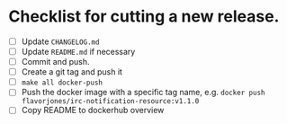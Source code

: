 
# Checklist for cutting a new release.

- [ ] Update `CHANGELOG.md`
- [ ] Update `README.md` if necessary
- [ ] Commit and push.
- [ ] Create a git tag and push it
- [ ] `make all docker-push`
- [ ] Push the docker image with a specific tag name, e.g. `docker push flavorjones/irc-notification-resource:v1.1.0`
- [ ] Copy README to dockerhub overview
